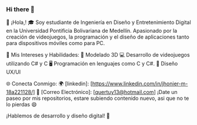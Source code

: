 ### Hi there 👋

👋 ¡Hola,!
🎓 Soy estudiante de Ingeniería en Diseño y Entretenimiento Digital en la Universidad Pontificia Bolivariana de Medellín. Apasionado por la creación de videojuegos, la programación y el diseño de aplicaciones tanto para dispositivos móviles como para PC.

🚀 Mis Intereses y Habilidades:
🤖 Modelado 3D
💻 Desarrollo de videojuegos utilizando C# y C
🖥️ Programación en lenguajes como C y C#.
📱 Diseño UX/UI

🌐 Conecta Conmigo:
🌍 [linkedin]: [https://www.linkedin.com/in/jhonier-m-18a221128/]
📧 [Correo Electrónico]: [quertuy13@hotmail.com]
¡Date un paseo por mis repositorios, estare subiendo contenido nuevo, asi que no te lo pierdas 😄 

¡Hablemos de desarrollo y diseño digital! 🚀
